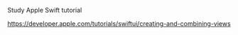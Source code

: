 Study Apple Swift tutorial

https://developer.apple.com/tutorials/swiftui/creating-and-combining-views


